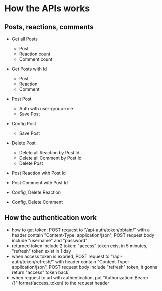 # How the APIs works

## Posts, reactions, comments

- Get all Posts

  - Post
  - Reaction count
  - Comment count

- Get Posts with Id

  - Post
  - Reaction
  - Comment

- Post Post

  - Auth with user-group-role
  - Save Post

- Config Post

  - Save Post

- Delete Post

  - Delete all Reaction by Post Id
  - Delete all Comment by Post Id
  - Delete Post

- Post Reaction with Post Id
- Post Comment with Post Id
- Config, Delete Reaction
- Config, Delete Comment

## How the authentication work
- how to get token: POST request to "/api-auth/token/obtain/" with a header contain "Content-Type: application/json",
POST request body include "username" and "password"
- returned token include 2 token: "access" token exist in 5 minutes, "refresh" token exist in 1 day
- when access token is expried, POST request to "/api-auth/token/refresh/" with header contain "Content-Type: application/json", POST request body include "refresh" token, it gonna return "access" token back
- when request to url with authentication, put "Authorization: Bearer {}".format(access_token) to the request header